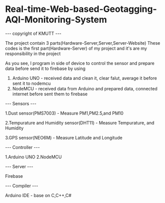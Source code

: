 # Real-time-Web-based-Geotagging-AQI-Monitoring-System

--- copyright of KMUTT ---

The project contain 3 parts(Hardware-Server,Server,Server-Website)
These codes is the first part(Hardware-Server) of my project and it's are my responsibility in the project

As you see, I program in side of device to control the sensor and prepare data before send it to firebase by using


1. Arduino UNO - received data and clean it, clear falut, average it before sent it to nodemcu
2. NodeMCU - received data from Arduino and prepared data, connected internet before sent them to firebase


--- Sensors ---

1.Dust sensor(PMS7003) - Measure PM1,PM2.5,and PM10

2.Tempurature and Humidity sensor(DHT11) - Measure Tempurature, and Humidity

3.GPS sensor(NEO6M) - Measure Latitude  and Longitude

--- Controller ---

1.Arduino UNO
2.NodeMCU

--- Server ---

Firebase

--- Compiler ---

Arduino IDE - base on C,C++,C#
